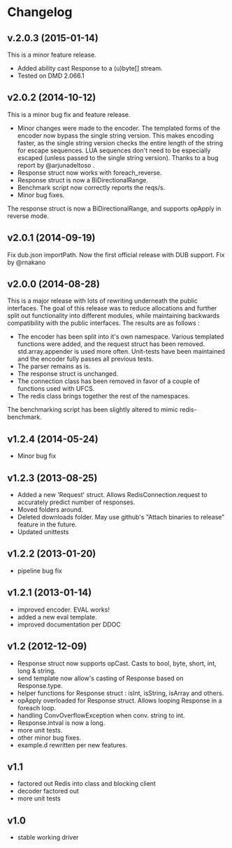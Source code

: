 Changelog
=========

v.2.0.3 (2015-01-14)
----
This is a minor feature release.

- Added ability cast Response to a (u)byte[] stream. 
- Tested on DMD 2.066.1

v2.0.2 (2014-10-12)
-------------------
This is a minor bug fix and feature release.

- Minor changes were made to the encoder. The templated forms of the encoder now
    bypass the single string version. This makes encoding faster, as the single string version checks the 
    entire length of the string for escape sequences. LUA sequences don't need to be especially escaped 
    (unless passed to the single string version). Thanks to a bug report by @arjunadeltoso .
- Response struct now works with foreach_reverse.
- Response struct is now a BiDirectionalRange.
- Benchmark script now correctly reports the reqs/s.
- Minor bug fixes.    

The response struct is now a BiDirectionalRange, and supports opApply in reverse mode.

v2.0.1 (2014-09-19)
-------------------
Fix dub.json importPath. Now the first official release with DUB support. Fix by @rnakano

v2.0.0 (2014-08-28)
-------------------
This is a major release with lots of rewriting underneath the public interfaces. The goal of this release
was to reduce allocations and further split out functionality into different modules, while maintaining 
backwards compatibility with the public interfaces. The results are as follows :

- The encoder has been split into it's own namespace. Various templated functions were added, and the
	request struct has been removed. std.array.appender is used more often. Unit-tests have been maintained
	and the encoder fully passes all previous tests.
- The parser remains as is.
- The response struct is unchanged.
- The connection class has been removed in favor of a couple of functions used with UFCS.
- The redis class brings together the rest of the namespaces.

The benchmarking script has been slightly altered to mimic redis-benchmark. 

v1.2.4 (2014-05-24)
-------------------
- Minor bug fix
 
v1.2.3 (2013-08-25)
-------------------
- Added a new 'Request' struct. Allows RedisConnection.request to accurately predict number of responses.
- Moved folders around.
- Deleted downloads folder. May use github's "Attach binaries to release" feature in the future.
- Updated unittests

v1.2.2 (2013-01-20)
-------------------
- pipeline bug fix

v1.2.1 (2013-01-14)
-------------------
- improved encoder. EVAL works!
- added a new eval template.
- improved documentation per DDOC

v1.2 (2012-12-09)
-----------------
- Response struct now supports opCast. Casts to bool, byte, short, int, long & string.
- send template now allow's casting of Response based on Response.type.
- helper functions for Response struct : isInt, isString, isArray and others.
- opApply overloaded for Response struct. Allows looping Response in a foreach loop.
- handling ConvOverflowException when conv. string to int.
- Response.intval is now a long.
- more unit tests.
- other minor bug fixes.
- example.d rewritten per new features.

v1.1
-----------------
- factored out Redis into class and blocking client
- decoder factored out
- more unit tests

v1.0
-----------------
- stable working driver
